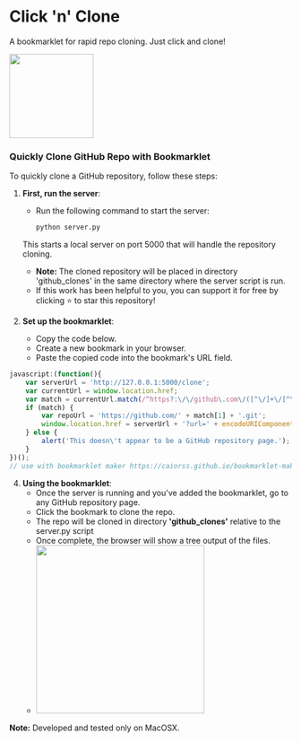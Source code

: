 # Click 'n' Clone 
A bookmarklet for rapid repo cloning. Just click and clone!

<img src="https://github.com/user-attachments/assets/da26d168-89b0-4779-af73-3a67e02c41ad" width="150">



### Quickly Clone GitHub Repo with Bookmarklet

To quickly clone a GitHub repository, follow these steps:

1. **First, run the server**:
   - Run the following command to start the server:
     ```bash
     python server.py
     ```
   This starts a local server on port 5000 that will handle the repository cloning.

   - **Note:** The cloned repository will be placed in directory 'github_clones' in the same directory where the server script is run.
   - If this work has been helpful to you, you can support it for free by clicking ⭐ to star this repository!

3. **Set up the bookmarklet**:
   - Copy the code below.
   - Create a new bookmark in your browser.
   - Paste the copied code into the bookmark's URL field.
     
```javascript
javascript:(function(){
    var serverUrl = 'http://127.0.0.1:5000/clone';
    var currentUrl = window.location.href;
    var match = currentUrl.match(/^https?:\/\/github\.com\/([^\/]+\/[^\/]+)/);
    if (match) {
        var repoUrl = 'https://github.com/' + match[1] + '.git';
        window.location.href = serverUrl + '?url=' + encodeURIComponent(repoUrl);
    } else {
        alert('This doesn\'t appear to be a GitHub repository page.');
    }
})();
// use with bookmarklet maker https://caiorss.github.io/bookmarklet-maker/
```

4. **Using the bookmarklet**:
   - Once the server is running and you've added the bookmarklet, go to any GitHub repository page.
   - Click the bookmark to clone the repo.
   - The repo will be cloned in directory **'github_clones'** relative to the server.py script
   - Once complete, the browser will show a tree output of the files.
   - <img src="https://github.com/user-attachments/assets/c2fa83ff-8d82-477e-8788-9273449da990" width="300">


**Note:** Developed and tested only on MacOSX.



